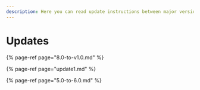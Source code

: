 ```yaml
---
description: Here you can read update instructions between major versions
---
```


# Updates

{% page-ref page="8.0-to-v1.0.md" %}

{% page-ref page="update1.md" %}

{% page-ref page="5.0-to-6.0.md" %}



